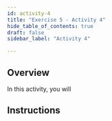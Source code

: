 ```yaml
---
id: activity-4
title: "Exercise 5 - Activity 4"
hide_table_of_contents: true
draft: false
sidebar_label: "Activity 4"

---
```


## Overview
In this activity, you will 


## Instructions
